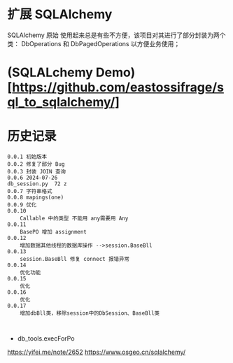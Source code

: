 # 扩展 SQLAlchemy

SQLAlchemy 原始 使用起来总是有些不方便，该项目对其进行了部分封装为两个类：
DbOperations 和 DbPagedOperations 以方便业务使用；

# (SQLALchemy Demo)[https://github.com/eastossifrage/sql_to_sqlalchemy/]

# 历史记录

```
0.0.1 初始版本
0.0.2 修复了部分 Bug
0.0.3 封装 JOIN 查询
0.0.6 2024-07-26
db_session.py  72 z
0.0.7 字符串格式
0.0.8 mapings(one)
0.0.9 优化
0.0.10
    Callable 中的类型 不能用 any需要用 Any
0.0.11
    BasePO 增加 assignment
0.0.12
    增加数据其他线程的数据库操作 -->session.BaseBll
0.0.13
    session.BaseBll 修复 connect 报错异常
0.0.14
    优化功能
0.0.15
    优化
0.0.16
	优化
0.0.17
    增加dbBll类，移除session中的DbSession、BaseBll类



```

- db_tools.execForPo

https://yifei.me/note/2652
https://www.osgeo.cn/sqlalchemy/
